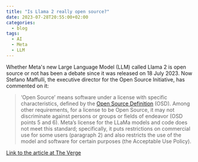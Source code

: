 ```yaml
---
title: "Is Llama 2 really open source?"
date: 2023-07-28T20:55:00+02:00
categories:
  - blog
tags:
  - AI
  - Meta
  - LLM
---
```


Whether Meta's new Large Language Model (LLM) called Llama 2 is open source or not has been a debate since it was released on 18 July 2023.
Now Stefano Maffulli, the executive director for the Open Source Initiative, has commented on it:

> ‘Open Source’ means software under a license with specific characteristics, defined by the [Open Source Definition](https://opensource.org/osd/) (OSD).
> Among other requirements, for a license to be Open Source, it may not discriminate against persons or groups or fields of endeavor (OSD points 5 and 6).
> Meta’s license for the LLaMa models and code does not meet this standard; specifically, it puts restrictions on commercial use for
> some users (paragraph 2) and also restricts the use of the model and software for certain purposes (the Acceptable Use Policy).

[Link to the article at The Verge](https://www.theverge.com/2023/7/26/23809364/meta-keeps-calling-its-new-ai-model-open-source-when-its-not)
